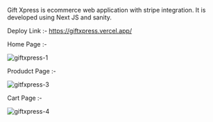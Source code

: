 Gift Xpress is ecommerce web application with stripe integration. It is developed using Next JS and sanity.

Deploy Link :- https://giftxpress.vercel.app/


Home Page :-

![giftxpress-1](https://user-images.githubusercontent.com/91865531/178918488-19f945bd-d892-46eb-a682-3e6645378b9a.png)


Produdct Page :-


![gitfxpress-3](https://user-images.githubusercontent.com/91865531/178918535-dff8f7c5-33a8-49f7-b8a0-094da4a8a001.png)


Cart Page :-

![giftxpress-4](https://user-images.githubusercontent.com/91865531/178918581-d98b85fe-c2e9-4462-8911-4b239d6a4363.png)
